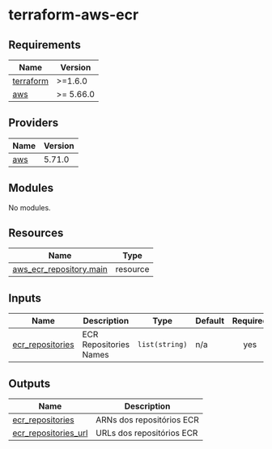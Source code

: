 # terraform-aws-ecr
<!-- BEGIN_TF_DOCS -->
## Requirements

| Name | Version |
|------|---------|
| <a name="requirement_terraform"></a> [terraform](#requirement\_terraform) | >=1.6.0 |
| <a name="requirement_aws"></a> [aws](#requirement\_aws) | >= 5.66.0 |

## Providers

| Name | Version |
|------|---------|
| <a name="provider_aws"></a> [aws](#provider\_aws) | 5.71.0 |

## Modules

No modules.

## Resources

| Name | Type |
|------|------|
| [aws_ecr_repository.main](https://registry.terraform.io/providers/hashicorp/aws/latest/docs/resources/ecr_repository) | resource |

## Inputs

| Name | Description | Type | Default | Required |
|------|-------------|------|---------|:--------:|
| <a name="input_ecr_repositories"></a> [ecr\_repositories](#input\_ecr\_repositories) | ECR Repositories Names | `list(string)` | n/a | yes |

## Outputs

| Name | Description |
|------|-------------|
| <a name="output_ecr_repositories"></a> [ecr\_repositories](#output\_ecr\_repositories) | ARNs dos repositórios ECR |
| <a name="output_ecr_repositories_url"></a> [ecr\_repositories\_url](#output\_ecr\_repositories\_url) | URLs dos repositórios ECR |
<!-- END_TF_DOCS -->